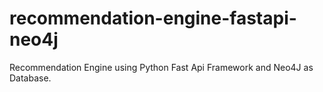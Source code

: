 # recommendation-engine-fastapi-neo4j
Recommendation Engine using Python Fast Api Framework and Neo4J as Database.
